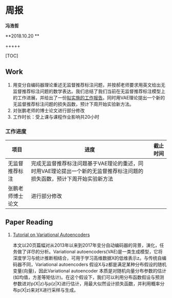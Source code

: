 # 周报

**冯浩哲**

**2018.10.20 **

+++++

[TOC]

## Work

1. 用变分自编码器理论重述无监督推荐标注问题，并按郝老师要求用英文给出无监督推荐标注问题的数学表达。我们总结了我们当前在无监督推荐标注模型上的工作进展，并给出了一份[拟实施的工作报告](http://www.cad.zju.edu.cn/home/vagwiki/img_auth.php/c/ca/Haozhe_Feng_Work_Report-Unsupervised_Recommendation_Annotating_Model.pdf)。同时用VAE理论提出一个新的无监督推荐标注问题的损失函数，预计下周开始实验新方法。
2. 对张鹏老师的博士论文进行部分修改
3. 工作时长：受上课与课程作业影响共20小时

### 工作进度

| 项目             | 进度                                                         | 截止时间 |
| ---------------- | ------------------------------------------------------------ | -------- |
| 无监督推荐标注   | 完成无监督推荐标注问题基于VAE理论的重述，同时用VAE理论提出一个新的无监督推荐标注问题的损失函数，预计下周开始实验新方法 |          |
| 张鹏老师博士论文 | 进行部分修改                                                 |          |

## Paper Reading

1. [Tutorial on Variational Autoencoders](https://arxiv.org/abs/1606.05908)

   本文以20页篇幅对从2013年以来到2017年变分自动编码器的背景，演化，任务做了详尽的分析。Variational autoencoders(VAE)是一类生成模型，它将深度学习与统计推断相结合，可用于学习高维数据X的低维表示z。与传统自编码器不同，Variational autoencoders 假设X与z都是满足某种分布假设的随机变量(向量)，因此Variational autoencoder 本质是对随机向量分布参数的估计(如均值，方差等矩估计)。在这个假设下，我们可以利用分布函数假设与预测参数进对p(X|z)与p(z|X)进行估计，用最大似然设计损失函数，并利用概率分布p(X|z)来对X进行采样与生成。


